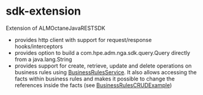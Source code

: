 # sdk-extension
Extension of ALMOctaneJavaRESTSDK
- provides http client with support for request/response hooks/interceptors
- provides option to build a com.hpe.adm.nga.sdk.query.Query directly from a java.lang.String
- provides support for create, retrieve, update and delete operations on business rules using [BusinessRulesService](https://github.com/MicroFocus/ALMOctaneJavaRESTSDK/blob/master/sdk-extension/sdk-extension-src/src/main/java/com/hpe/adm/nga/sdk/extension/businessrules/BusinessRulesService.java). It also allows accessing the facts within business rules and makes it possible to change the references inside the facts (see [BusinessRulesCRUDExample](https://github.com/MicroFocus/ALMOctaneJavaRESTSDK/blob/master/sdk-extension/sdk-extension-usage-examples/src/main/java/com/hpe/adm/nga/sdk/extension/BusinessRulesCRUDExample.java))